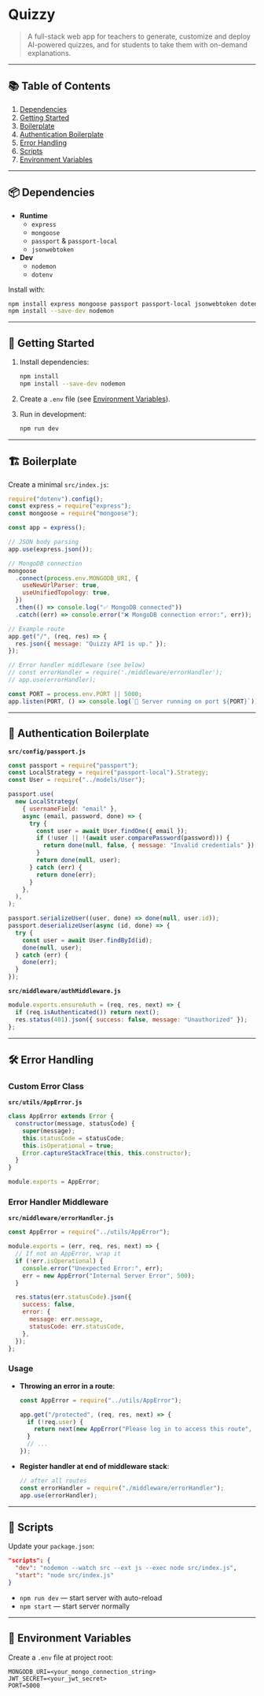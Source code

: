 # Quizzy

> A full-stack web app for teachers to generate, customize and deploy AI-powered quizzes, and for students to take them with on-demand explanations.

---

## 📚 Table of Contents

1. [Dependencies](#dependencies)
2. [Getting Started](#getting-started)
3. [Boilerplate](#boilerplate)
4. [Authentication Boilerplate](#authentication-boilerplate)
5. [Error Handling](#error-handling)
6. [Scripts](#scripts)
7. [Environment Variables](#environment-variables)

---

## 📦 Dependencies

- **Runtime**
  - `express`
  - `mongoose`
  - `passport` & `passport-local`
  - `jsonwebtoken`
- **Dev**
  - `nodemon`
  - `dotenv`

Install with:

```bash
npm install express mongoose passport passport-local jsonwebtoken dotenv
npm install --save-dev nodemon
```

---

## 🚀 Getting Started

1. Install dependencies:

   ```bash
   npm install
   npm install --save-dev nodemon
   ```

2. Create a `.env` file (see [Environment Variables](#environment-variables)).

3. Run in development:

   ```bash
   npm run dev
   ```

---

## 🏗️ Boilerplate

Create a minimal `src/index.js`:

```js
require("dotenv").config();
const express = require("express");
const mongoose = require("mongoose");

const app = express();

// JSON body parsing
app.use(express.json());

// MongoDB connection
mongoose
  .connect(process.env.MONGODB_URI, {
    useNewUrlParser: true,
    useUnifiedTopology: true,
  })
  .then(() => console.log("✅ MongoDB connected"))
  .catch((err) => console.error("❌ MongoDB connection error:", err));

// Example route
app.get("/", (req, res) => {
  res.json({ message: "Quizzy API is up." });
});

// Error handler middleware (see below)
// const errorHandler = require('./middleware/errorHandler');
// app.use(errorHandler);

const PORT = process.env.PORT || 5000;
app.listen(PORT, () => console.log(`🚀 Server running on port ${PORT}`));
```

---

## 🔐 Authentication Boilerplate

**`src/config/passport.js`**

```js
const passport = require("passport");
const LocalStrategy = require("passport-local").Strategy;
const User = require("../models/User");

passport.use(
  new LocalStrategy(
    { usernameField: "email" },
    async (email, password, done) => {
      try {
        const user = await User.findOne({ email });
        if (!user || !(await user.comparePassword(password))) {
          return done(null, false, { message: "Invalid credentials" });
        }
        return done(null, user);
      } catch (err) {
        return done(err);
      }
    },
  ),
);

passport.serializeUser((user, done) => done(null, user.id));
passport.deserializeUser(async (id, done) => {
  try {
    const user = await User.findById(id);
    done(null, user);
  } catch (err) {
    done(err);
  }
});
```

**`src/middleware/authMiddleware.js`**

```js
module.exports.ensureAuth = (req, res, next) => {
  if (req.isAuthenticated()) return next();
  res.status(401).json({ success: false, message: "Unauthorized" });
};
```

---

## 🛠️ Error Handling

### Custom Error Class

**`src/utils/AppError.js`**

```js
class AppError extends Error {
  constructor(message, statusCode) {
    super(message);
    this.statusCode = statusCode;
    this.isOperational = true;
    Error.captureStackTrace(this, this.constructor);
  }
}

module.exports = AppError;
```

### Error Handler Middleware

**`src/middleware/errorHandler.js`**

```js
const AppError = require("../utils/AppError");

module.exports = (err, req, res, next) => {
  // If not an AppError, wrap it
  if (!err.isOperational) {
    console.error("Unexpected Error:", err);
    err = new AppError("Internal Server Error", 500);
  }

  res.status(err.statusCode).json({
    success: false,
    error: {
      message: err.message,
      statusCode: err.statusCode,
    },
  });
};
```

### Usage

- **Throwing an error in a route**:

  ```js
  const AppError = require("../utils/AppError");

  app.get("/protected", (req, res, next) => {
    if (!req.user) {
      return next(new AppError("Please log in to access this route", 401));
    }
    // ...
  });
  ```

- **Register handler at end of middleware stack**:

  ```js
  // after all routes
  const errorHandler = require("./middleware/errorHandler");
  app.use(errorHandler);
  ```

---

## 📜 Scripts

Update your `package.json`:

```json
"scripts": {
  "dev": "nodemon --watch src --ext js --exec node src/index.js",
  "start": "node src/index.js"
}
```

- `npm run dev` — start server with auto-reload
- `npm start` — start server normally

---

## 🔑 Environment Variables

Create a `.env` file at project root:

```env
MONGODB_URI=<your_mongo_connection_string>
JWT_SECRET=<your_jwt_secret>
PORT=5000
```
